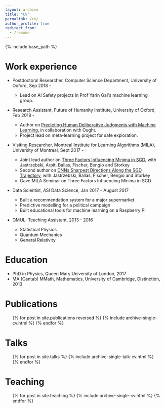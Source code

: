```yaml
---
layout: archive
title: "CV"
permalink: /cv/
author_profile: true
redirect_from:
  - /resume
---
```


{% include base_path %}


Work experience
======
* Postdoctoral Researcher, Computer Science Department, University of Oxford, Sep 2018 -
  * Lead on AI Safety projects in Prof Yarin Gal's machine learning group.

* Research Assistant, Future of Humanity Institute, University of Oxford, Feb 2018 -
  * Author on [Predicting Human Deliberative Judgments with Machine Learning](https://zackenton.github.io/files/predicting_judgments_final.pdf), in collaboration with Ought.
  * Project lead on meta-learning project for safe exploration.

* Visiting Researcher, Montreal Institute for Learning Algorithms (MILA), University of Montreal, Sept 2017 -
  * Joint lead author on [Three Factors Influencing Minima in SGD](https://arxiv.org/abs/1711.04623), with Jastrzebski, Arpit, Ballas, Fischer, Bengio and Storkey
  * Second author on [DNNs Sharpest Directions Along the SGD Trajectory](https://arxiv.org/abs/1807.05031), with Jastrzebski, Ballas, Fischer, Bengio and Storkey
  * Gave MILA Seminar on Three Factors Influencing Minima in SGD



* Data Scientist, ASI Data Science, Jan 2017 - August 2017
  * Built a recommendation system for a major supermarket
  * Predictive modelling for a political campaign
  * Built educational tools for machine learning on a Raspberry Pi

* QMUL: Teaching Assistant, 2013 - 2016
  * Statistical Physics
  * Quantum Mechanics
  * General Relativity

Education
======
* PhD in Physics, Queen Mary University of London, 2017
* MA (Cantab) MMath, Mathematics, University of Cambridge, Distinction, 2013


Publications
======
  <ul>{% for post in site.publications reversed %}
    {% include archive-single-cv.html %}
  {% endfor %}</ul>

Talks
======
  <ul>{% for post in site.talks %}
    {% include archive-single-talk-cv.html %}
  {% endfor %}</ul>

Teaching
======
  <ul>{% for post in site.teaching %}
    {% include archive-single-cv.html %}
  {% endfor %}</ul>
